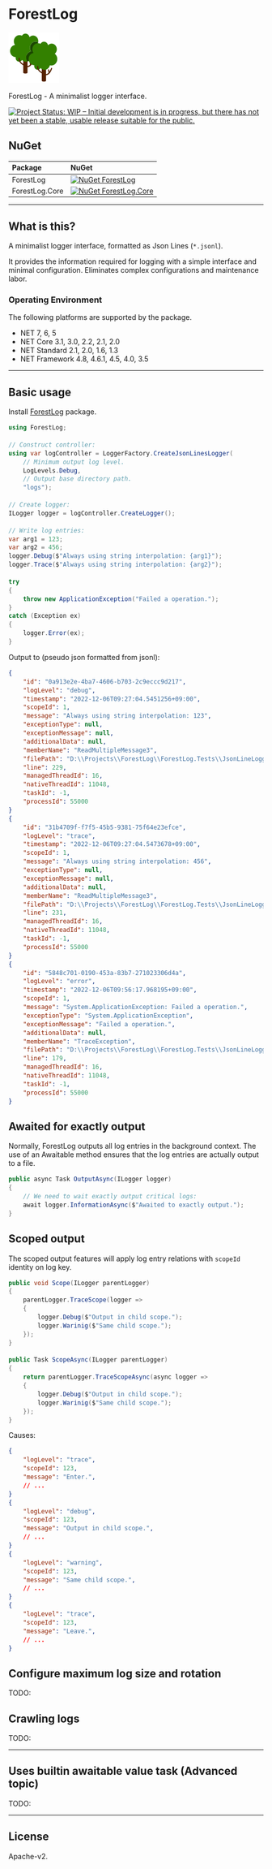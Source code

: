 # ForestLog

![ForestLog](Images/ForestLog.100.png)

ForestLog - A minimalist logger interface.

[![Project Status: WIP – Initial development is in progress, but there has not yet been a stable, usable release suitable for the public.](https://www.repostatus.org/badges/latest/wip.svg)](https://www.repostatus.org/#wip)

## NuGet

| Package  | NuGet                                                                                                                |
|:---------|:---------------------------------------------------------------------------------------------------------------------|
| ForestLog | [![NuGet ForestLog](https://img.shields.io/nuget/v/ForestLog.svg?style=flat)](https://www.nuget.org/packages/ForestLog) |
| ForestLog.Core | [![NuGet ForestLog.Core](https://img.shields.io/nuget/v/ForestLog.Core.svg?style=flat)](https://www.nuget.org/packages/ForestLog.Core) |

----

## What is this?

A minimalist logger interface, formatted as Json Lines (`*.jsonl`).

It provides the information required for logging with a simple interface and minimal configuration.
Eliminates complex configurations and maintenance labor.

### Operating Environment

The following platforms are supported by the package.

* NET 7, 6, 5
* NET Core 3.1, 3.0, 2.2, 2.1, 2.0
* NET Standard 2.1, 2.0, 1.6, 1.3
* NET Framework 4.8, 4.6.1, 4.5, 4.0, 3.5

----

## Basic usage

Install [ForestLog](https://www.nuget.org/packages/ForestLog) package.

```csharp
using ForestLog;

// Construct controller:
using var logController = LoggerFactory.CreateJsonLinesLogger(
    // Minimum output log level.
    LogLevels.Debug,
    // Output base directory path.
    "logs");

// Create logger:
ILogger logger = logController.CreateLogger();

// Write log entries:
var arg1 = 123;
var arg2 = 456;
logger.Debug($"Always using string interpolation: {arg1}");
logger.Trace($"Always using string interpolation: {arg2}");

try
{
    throw new ApplicationException("Failed a operation.");
}
catch (Exception ex)
{
    logger.Error(ex);
}
```

Output to (pseudo json formatted from jsonl):

```json
{
    "id": "0a913e2e-4ba7-4606-b703-2c9eccc9d217",
    "logLevel": "debug",
    "timestamp": "2022-12-06T09:27:04.5451256+09:00",
    "scopeId": 1,
    "message": "Always using string interpolation: 123",
    "exceptionType": null,
    "exceptionMessage": null,
    "additionalData": null,
    "memberName": "ReadMultipleMessage3",
    "filePath": "D:\\Projects\\ForestLog\\ForestLog.Tests\\JsonLineLoggerTests.cs",
    "line": 229,
    "managedThreadId": 16,
    "nativeThreadId": 11048,
    "taskId": -1,
    "processId": 55000
}
{
    "id": "31b4709f-f7f5-45b5-9381-75f64e23efce",
    "logLevel": "trace",
    "timestamp": "2022-12-06T09:27:04.5473678+09:00",
    "scopeId": 1,
    "message": "Always using string interpolation: 456",
    "exceptionType": null,
    "exceptionMessage": null,
    "additionalData": null,
    "memberName": "ReadMultipleMessage3",
    "filePath": "D:\\Projects\\ForestLog\\ForestLog.Tests\\JsonLineLoggerTests.cs",
    "line": 231,
    "managedThreadId": 16,
    "nativeThreadId": 11048,
    "taskId": -1,
    "processId": 55000
}
{
    "id": "5848c701-0190-453a-83b7-271023306d4a",
    "logLevel": "error",
    "timestamp": "2022-12-06T09:56:17.968195+09:00",
    "scopeId": 1,
    "message": "System.ApplicationException: Failed a operation.",
    "exceptionType": "System.ApplicationException",
    "exceptionMessage": "Failed a operation.",
    "additionalData": null,
    "memberName": "TraceException",
    "filePath": "D:\\Projects\\ForestLog\\ForestLog.Tests\\JsonLineLoggerTests.cs",
    "line": 179,
    "managedThreadId": 16,
    "nativeThreadId": 11048,
    "taskId": -1,
    "processId": 55000
}
```

## Awaited for exactly output

Normally, ForestLog outputs all log entries in the background context.
The use of an Awaitable method ensures that the log entries are actually output to a file.
```csharp
public async Task OutputAsync(ILogger logger)
{
    // We need to wait exactly output critical logs:
    await logger.InformationAsync($"Awaited to exactly output.");
}
```

## Scoped output

The scoped output features will apply log entry relations with `scopeId` identity on log key.

```csharp
public void Scope(ILogger parentLogger)
{
    parentLogger.TraceScope(logger =>
    {
        logger.Debug($"Output in child scope.");
        logger.Warinig($"Same child scope.");
    });
}

public Task ScopeAsync(ILogger parentLogger)
{
    return parentLogger.TraceScopeAsync(async logger =>
    {
        logger.Debug($"Output in child scope.");
        logger.Warinig($"Same child scope.");
    });
}
```

Causes:

```json
{
    "logLevel": "trace",
    "scopeId": 123, 
    "message": "Enter.",
    // ...
}
{
    "logLevel": "debug",
    "scopeId": 123, 
    "message": "Output in child scope.",
    // ...
}
{
    "logLevel": "warning",
    "scopeId": 123,
    "message": "Same child scope.",
    // ...
}
{
    "logLevel": "trace",
    "scopeId": 123, 
    "message": "Leave.",
    // ...
}
```

## Configure maximum log size and rotation

TODO:

## Crawling logs

TODO:

----

## Uses builtin awaitable value task (Advanced topic)

TODO:

----

## License

Apache-v2.
